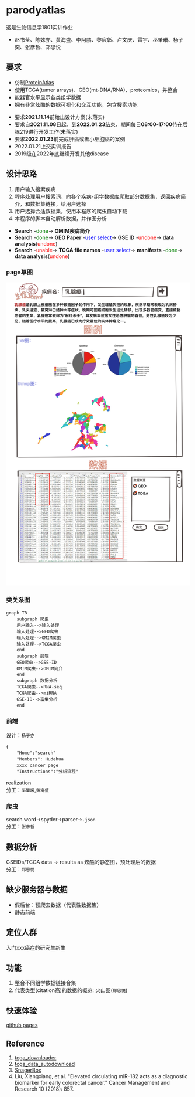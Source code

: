 # parodyatlas
这是生物信息学1801实训作业
<!-- * **甲方**: 胡德华 -->
<!-- **乙方**: -->
*  赵书莹、陈姝亦、黄海盛、李阿鹏、黎宸彰、卢文庆、雷宇、巫肇曦、杨子奕、张彦哲、郑思悦

<!-- ## 甲方要求(无书面要求，描述不全) -->

## 要求
* 仿制[ProteinAtlas](https://www.proteinatlas.org/)
* 使用TCGA(tumer arrays)、GEO(mt-DNA/RNA)、proteomics，并整合
* 能器官水平显示各类组学数据
* 拥有非常炫酷的数据可视化和交互功能，包含搜索功能
<!-- ## 甲方设计工作流 -->
* 要求**2021.11.14**前给出设计方案(未落实)
* 要求自**2021.11.08**日起，到**2022.01.23**结束，期间每日**08:00-17:00**待在后栋219进行开发工作(未落实)
* 要求**2022.01.23**前完成肝癌或者小细胞癌的案例
* 2022.01.21上交实训报告
* 2019级在2022年底继续开发其他disease
## 设计思路

1. 用户输入搜索疾病  
2. 程序处理用户搜索词，向各个疾病-组学数据库爬取部分数据集，返回疾病简介，和数据集链接，给用户选择  
3. 用户选择合适数据集，使用本程序的爬虫自动下载  
4. 本程序的脚本自动解析数据，并作图分析  
* **Search** -<font color=green>done</font>-> **OMIM疾病简介** 
* **Search** -<font color=green>done</font>-> **GEO Paper** -<font color=blue>user select</font>-> **GSE ID** -<font color=red>undone</font>-> **data analysis**(<font color=red>undone</font>)
* **Search** -<font color=red>unable</font>-> **TCGA file names** -<font color=blue>user select</font>-> **manifests** -<font color=green>done</font>-> **data analysis**(<font color=red>undone</font>)

### page草图  
![design](design/QQ20211221-0.png)
### 类关系图
```mermaid
graph TB
    subgraph 爬虫
    用户输入-->输入处理
    输入处理-->GEO爬虫
    输入处理-->OMIM爬虫
    输入处理-->TCGA爬虫
    end
    subgraph 前端
    GEO爬虫-->GSE-ID
    OMIM爬虫-->OMIM简介
    end
    subgraph 数据分析
    TCGA爬虫-->RNA-seq
    TCGA爬虫-->miRNA
    GSE-ID-->富集分析
    end
```


### 前端
设计：`杨子亦`  
```html
{
    "Home":"search"
    "Members": Hudehua
    xxxx cancer page
    "Instructions":"分析流程"
```
realization  
分工：`巫肇曦`,`黄海盛`
### 爬虫
search word->spyder->parser->`.json`  
分工：`张彦哲`  

## 数据分析
GSEIDs/TCGA data -> results as 炫酷的静态图，预处理后的数据  
分工：`郑思悦`  

## 缺少服务器与数据
* 假后台：预爬去数据（代表性数据集） 
* 静态前端  
## 定位人群
入门xxx癌症的研究生新生  
## 功能
1. 整合不同组学数据链接合集  
2. 代表类型(citation高)的数据的概览: 火山图(`郑思悦`)  

## 快速体验
[github pages](https://csubioinformatics1801.github.io/parodyatlas/)

## Reference
1. [tcga_downloader](https://github.com/zd200572/tcga_downloader)  
2. [tcga_data_autodownload](https://github.com/murphy-mtt/bio/blob/543c1d69dbec5a263e199c0d5c02baf8d5ec9a15/download_tcga.py)  
3. [SnagerBox](http://sangerbox.com/Index)
4. Liu, Xiangxiang, et al. "Elevated circulating miR-182 acts as a diagnostic biomarker for early colorectal cancer." Cancer Management and Research 10 (2018): 857.  
